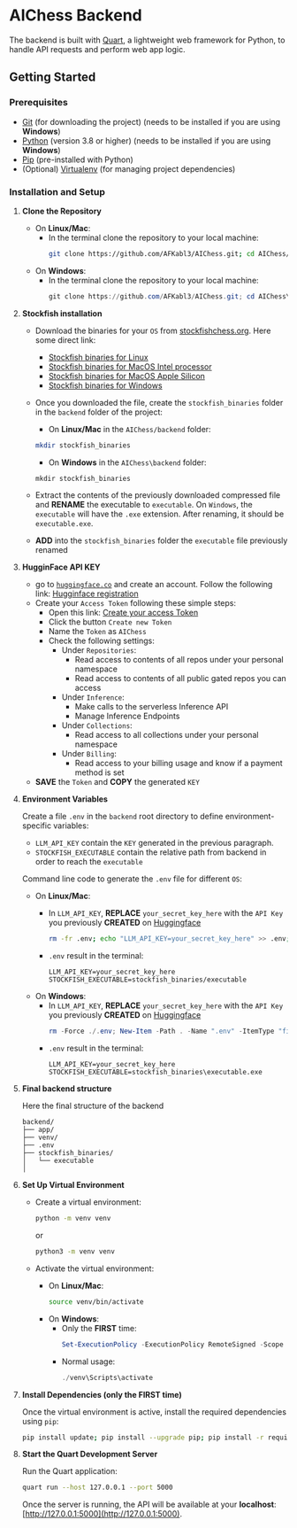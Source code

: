 # AIChess Backend

The backend is built with [Quart](https://quart.palletsprojects.com/en/latest/), a lightweight web framework for Python, to handle API requests and perform web app logic.

## Getting Started

### Prerequisites

- [Git](https://git-scm.com) (for downloading the project) (needs to be installed if you are using **Windows**)
- [Python](https://www.python.org/) (version 3.8 or higher) (needs to be installed if you are using **Windows**)
- [Pip](https://pip.pypa.io/en/stable/) (pre-installed with Python)
- (Optional) [Virtualenv](https://virtualenv.pypa.io/en/latest/) (for managing project dependencies)

### Installation and Setup

1. **Clone the Repository**

   - On **Linux/Mac**:
     - In the terminal clone the repository to your local machine:
       ```bash
       git clone https://github.com/AFKabl3/AIChess.git; cd AIChess/backend
       ```
   - On **Windows**:
     - In the terminal clone the repository to your local machine:
       ```powershell
       git clone https://github.com/AFKabl3/AIChess.git; cd AIChess\backend
       ```
2. **Stockfish installation**

   - Download the binaries for your `OS` from [stockfishchess.org](https://stockfishchess.org).
     Here some direct link:

     - [Stockfish binaries for Linux](https://github.com/official-stockfish/Stockfish/releases/latest/download/stockfish-ubuntu-x86-64-avx2.tar)
     - [Stockfish binaries for MacOS Intel processor](https://github.com/official-stockfish/Stockfish/releases/latest/download/stockfish-macos-x86-64-avx2.tar)
     - [Stockfish binaries for MacOS Apple Silicon](https://github.com/official-stockfish/Stockfish/releases/latest/download/stockfish-macos-m1-apple-silicon.tar)
     - [Stockfish binaries for Windows](https://github.com/official-stockfish/Stockfish/releases/latest/download/stockfish-windows-x86-64-avx2.zip)
   - Once you downloaded the file, create the `stockfish_binaries` folder in the `backend` folder of the project:

     - On **Linux/Mac** in the `AIChess/backend` folder:

     ```bash
     mkdir stockfish_binaries
     ```
     - On **Windows** in the `AIChess\backend` folder:

     ```powershell
     mkdir stockfish_binaries
     ```
   - Extract the contents of the previously downloaded compressed file and __RENAME__ the executable to `executable`.
     On `Windows`, the `executable` will have the `.exe` extension. After renaming, it should be `executable.exe`.
   - __ADD__ into the `stockfish_binaries` folder the `executable` file previously renamed
3. **HugginFace API KEY**

   - go to [`huggingface.co`](https://huggingface.co/) and create an account. Follow the following link: [Hugginface registration](https://huggingface.co/join)
   - Create your `Access Token` following these simple steps:
     - Open this link: [Create your access Token](https://huggingface.co/settings/tokens)
     - Click the button `Create new Token`
     - Name the `Token` as `AIChess`
     - Check the following settings:
       - Under `Repositories`:
         - Read access to contents of all repos under your personal namespace
         - Read access to contents of all public gated repos you can access
       - Under `Inference`:
         - Make calls to the serverless Inference API
         - Manage Inference Endpoints
       - Under `Collections`:
         - Read access to all collections under your personal namespace
       - Under `Billing`:
         - Read access to your billing usage and know if a payment method is set
   - __SAVE__ the `Token` and __COPY__ the generated `KEY`
4. **Environment Variables**

   Create a file `.env` in the `backend` root directory to define environment-specific variables:

   - `LLM_API_KEY` contain the `KEY` generated in the previous paragraph.
   - `STOCKFISH_EXECUTABLE` contain the relative path from
     backend in order to reach the `executable`

   Command line code to generate the `.env` file for different `OS`:

   - On **Linux/Mac**:
     - In `LLM_API_KEY`, __REPLACE__ `your_secret_key_here` with the `API Key` you previously __CREATED__ on [Huggingface](https://huggingface.co/)

       ```bash
       rm -fr .env; echo "LLM_API_KEY=your_secret_key_here" >> .env; echo "STOCKFISH_EXECUTABLE=stockfish_binaries/executable" >> .env; cat .env
       ```
     - `.env` result in the terminal:

       ```plain
       LLM_API_KEY=your_secret_key_here
       STOCKFISH_EXECUTABLE=stockfish_binaries/executable
       ```
   - On **Windows**:
     - In `LLM_API_KEY`, __REPLACE__ `your_secret_key_here` with the `API Key` you previously __CREATED__ on [Huggingface](https://huggingface.co/)
       ```powershell
       rm -Force ./.env; New-Item -Path . -Name ".env" -ItemType "file"; "LLM_API_KEY=your_secret_key_here" | Out-File -FilePath .\.env; "STOCKFISH_EXECUTABLE=stockfish_binaries\executable.exe" | Out-File -FilePath .\.env -Append; cat .\.env
       ```
     - `.env` result in the terminal:
       ```plain
       LLM_API_KEY=your_secret_key_here
       STOCKFISH_EXECUTABLE=stockfish_binaries\executable.exe
       ```
5. **Final backend structure**

   Here the final structure of the backend

   ```plain
   backend/
   ├── app/
   ├── venv/
   ├── .env
   ├── stockfish_binaries/
   │   └── executable
   │ 
   ```
6. **Set Up Virtual Environment**

   - Create a virtual environment:

     ```bash
     python -m venv venv
     ```
     or

     ```bash
     python3 -m venv venv
     ```
   - Activate the virtual environment:

     - On **Linux/Mac**:
       ```bash
       source venv/bin/activate
       ```
     - On **Windows**:
       - Only the __FIRST__ time:
         ```powershell
         Set-ExecutionPolicy -ExecutionPolicy RemoteSigned -Scope CurrentUser; ./venv\Scripts\activate
         ```
       - Normal usage:
         ```powershell
         ./venv\Scripts\activate
         ```
7. **Install Dependencies (only the FIRST time)**

   Once the virtual environment is active, install the required dependencies using `pip`:

   ```bash
   pip install update; pip install --upgrade pip; pip install -r requirements.txt
   ```
8. **Start the Quart Development Server**

   Run the Quart application:

   ```bash
   quart run --host 127.0.0.1 --port 5000
   ```
   Once the server is running, the API will be available at your __localhost__:
       [http://127.0.0.1:5000](http://127.0.0.1:5000).
